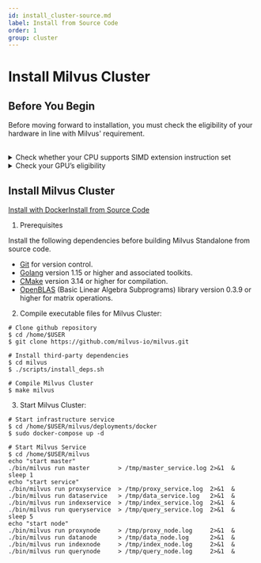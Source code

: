 ```yaml
---
id: install_cluster-source.md
label: Install from Source Code
order: 1
group: cluster
---
```


# Install Milvus Cluster

## Before You Begin

Before moving forward to installation, you must check the eligibility of your hardware in line with Milvus' requirement.

<br/>

<details><summary>Check whether your CPU supports SIMD extension instruction set</summary>

Milvus' computing operations depend on CPU’s support for SIMD (Single Instruction, Multiple Data) extension instruction set. Whether your CPU supports SIMD extension instruction set is crucial to index building and vector similarity search within Milvus. Ensure that your CPU supports at least one of the following SIMD instruction sets:

- SSE4.2
- AVX
- AVX2
- AVX512

Run the lscpu command to check if your CPU supports the SIMD instruction sets mentioned above:

```
$ lscpu | grep -e sse4_2 -e avx -e avx2 -e avx512
```
</details>

<details><summary>Check your GPU’s eligibility</summary>
Milvus Cluster supports GPU acceleration on floating vectors. 
- Supported Nvidia GPU versions are 6.0, 6.1, 7.0, and 7.5.

<div class="alert note">
You can access <a href="https://developer.nvidia.com/cuda-gpus">Nvidia</a>'s official website to check the corresponding version of your GPU. 
</div>

- Milvus requires [CUDA version 10.0 or higher](https://developer.nvidia.com/cuda-10.0-download-archive). 

<div class="alert note">
Enabling GPU acceleration in Milvus is optional. You can still run the whole Milvus service even if your server does not have a GPU device.
</div>

In the current version, the following vector indices support GPU acceleration:

- FLAT
- IVF-FLAT
- IVF-SQ8
- IVF-PQ

Learn more about [vector indices](https://www.zilliz.com/blog/Accelerating-Similarity-Search-on-Really-Big-Data-with-Vector-Indexing#flat-good-for-searching-relatively-small-million-scale-datasets-when-100-recall-is-required).

</details>

## Install Milvus Cluster

<div class="tab-wrapper"><a href="install_cluster-docker.md" class=''>Install with Docker</a><a href="install_cluster-source.md" class='active '>Install from Source Code</a></div>

1. Prerequisites

Install the following dependencies before building Milvus Standalone from source code.

- [Git](https://git-scm.com/book/en/v2/Getting-Started-Installing-Git) for version control.
- [Golang](https://golang.org/doc/install) version 1.15 or higher and associated toolkits.
- [CMake](https://cmake.org/install/) version 3.14 or higher for compilation.
- [OpenBLAS](https://github.com/xianyi/OpenBLAS/wiki/Installation-Guide) (Basic Linear Algebra Subprograms) library version 0.3.9 or higher for matrix operations.

2. Compile executable files for Milvus Cluster:

```
# Clone github repository
$ cd /home/$USER
$ git clone https://github.com/milvus-io/milvus.git

# Install third-party dependencies
$ cd milvus
$ ./scripts/install_deps.sh

# Compile Milvus Cluster
$ make milvus
```

3. Start Milvus Cluster:
```
# Start infrastructure service
$ cd /home/$USER/milvus/deployments/docker
$ sudo docker-compose up -d

# Start Milvus Service
$ cd /home/$USER/milvus
echo "start master"
./bin/milvus run master        > /tmp/master_service.log 2>&1  &
sleep 1
echo "start service"
./bin/milvus run proxyservice  > /tmp/proxy_service.log  2>&1  &
./bin/milvus run dataservice   > /tmp/data_service.log   2>&1  &
./bin/milvus run indexservice  > /tmp/index_service.log  2>&1  &
./bin/milvus run queryservice  > /tmp/query_service.log  2>&1  &
sleep 5
echo "start node"
./bin/milvus run proxynode     > /tmp/proxy_node.log     2>&1  &
./bin/milvus run datanode      > /tmp/data_node.log      2>&1  &
./bin/milvus run indexnode     > /tmp/index_node.log     2>&1  &
./bin/milvus run querynode     > /tmp/query_node.log     2>&1  &
```
